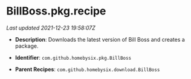 # BillBoss.pkg.recipe

_Last updated 2021-12-23 19:58:07Z_

- **Description**: Downloads the latest version of Bill Boss and creates a package.

- **Identifier**: `com.github.homebysix.pkg.BillBoss`

- **Parent Recipes**: `com.github.homebysix.download.BillBoss`